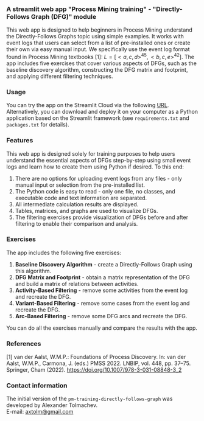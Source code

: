 ### A streamlit web app "Process Mining training" - "Directly-Follows Graph (DFG)" module
This web app is designed to help beginners in Process Mining understand the Directly-Follows Graphs topic using simple examples. It works with event logs that users can select from a list of pre-installed ones or create their own via easy manual input. We specifically use the event log format found in Process Mining textbooks [1]: $L =[< a, c, d>^{45},< b, c, e >^{42}]$. The app includes five exercises that cover various aspects of DFGs, such as the baseline discovery algorithm, constructing the DFG matrix and footprint, and applying different filtering techniques.    

### Usage   
You can try the app on the Streamlit Cloud via the following [URL](https://axtolm-pm-training-directly-follo-directly-follows-graph-youcwe.streamlit.app/).    
Alternatively, you can download and deploy it on your computer as a Python application based on the Streamlit framework (see `requirements.txt` and `packages.txt` for details).    

### Features
This web app is designed solely for training purposes to help users understand the essential aspects of DFGs step-by-step using small event logs and learn how to create them using Python if desired. To this end:    
1. There are no options for uploading event logs from any files - only manual input or selection from the pre-installed list.
2. The Python code is easy to read - only one file, no classes, and executable code and text information are separated.
3. All intermediate calculation results are displayed.
4. Tables, matrices, and graphs are used to visualize DFGs.
5. The filtering exercises provide visualization of DFGs before and after filtering to enable their comparison and analysis.

### Exercises
The app includes the following five exercises:
1. **Baseline Discovery Algorithm** - create a Directly-Follows Graph using this algorithm.    
2. **DFG Matrix and Footprint** - obtain a matrix representation of the DFG and build a matrix of relations between activities.    
3. **Activity-Based Filtering** - remove some activities from the event log and recreate the DFG.    
4. **Variant-Based Filtering** - remove some cases from the event log and recreate the DFG.    
5. **Arc-Based Filtering** - remove some DFG arcs and recreate the DFG.     
     
You can do all the exercises manually and compare the results with the app.

### References
[1] van der Aalst, W.M.P.: Foundations of Process Discovery. In: van der Aalst, W.M.P., Carmona, J. (eds.) PMSS 2022. LNBIP, vol. 448, pp. 37–75. Springer, Cham (2022).
https://doi.org/10.1007/978-3-031-08848-3_2    

### Contact information
The initial version of the `pm-training-directly-follows-graph` was developed by Alexander Tolmachev.    
E-mail: axtolm@gmail.com 
